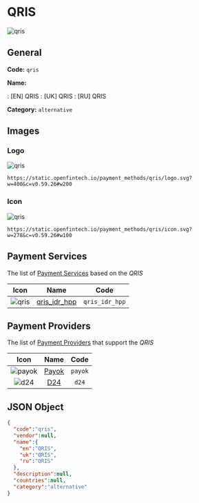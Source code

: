 
# QRIS 
![qris](https://static.openfintech.io/payment_methods/qris/logo.svg?w=400&c=v0.59.26#w200)  

## General 
**Code:** `qris` 
 
**Name:** 
 
:	[EN] QRIS 
:	[UK] QRIS 
:	[RU] QRIS 
 
**Category:** `alternative` 
 

## Images 

### Logo 
![qris](https://static.openfintech.io/payment_methods/qris/logo.svg?w=400&c=v0.59.26#w200)  

```
https://static.openfintech.io/payment_methods/qris/logo.svg?w=400&c=v0.59.26#w200
```  

### Icon 
![qris](https://static.openfintech.io/payment_methods/qris/icon.svg?w=278&c=v0.59.26#w100)  

```
https://static.openfintech.io/payment_methods/qris/icon.svg?w=278&c=v0.59.26#w100
```  

## Payment Services 
 
The list of [Payment Services](/payment-services/) based on the _QRIS_ 

|Icon|Name|Code| 
|:---:|:---:|:---:| 
|![qris](https://static.openfintech.io/payment_methods/qris/icon.svg?w=278&c=v0.59.26#w100) |[qris_idr_hpp](/payment-services/qris_idr_hpp/)|`qris_idr_hpp`| 
 

## Payment Providers 
 
The list of [Payment Providers](/payment-providers/) that support the _QRIS_ 

|Icon|Name|Code| 
|:---:|:---:|:---:| 
|![payok](https://static.openfintech.io/payment_providers/payok/icon.png?w=278&c=v0.59.26#w100) |[Payok](/payment-providers/payok/)|`payok`| 
|![d24](https://static.openfintech.io/payment_providers/d24/icon.svg?w=278&c=v0.59.26#w100) |[D24](/payment-providers/d24/)|`d24`| 
 

## JSON Object 

```json
{
  "code":"qris",
  "vendor":null,
  "name":{
    "en":"QRIS",
    "uk":"QRIS",
    "ru":"QRIS"
  },
  "description":null,
  "countries":null,
  "category":"alternative"
}
```  
